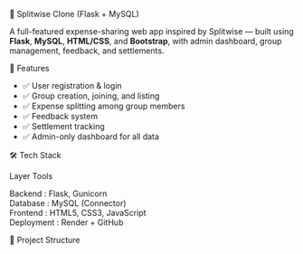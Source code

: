  💸 Splitwise Clone (Flask + MySQL)

A full-featured expense-sharing web app inspired by Splitwise — built using **Flask**, **MySQL**, **HTML/CSS**, and **Bootstrap**, with admin dashboard, group management, feedback, and settlements.


 🚀 Features

- ✅ User registration & login
- ✅ Group creation, joining, and listing
- ✅ Expense splitting among group members
- ✅ Feedback system
- ✅ Settlement tracking
- ✅ Admin-only dashboard for all data


 🛠️ Tech Stack

 Layer      Tools                              

 Backend    : Flask, Gunicorn                    
 Database   : MySQL (Connector)                  
 Frontend   : HTML5, CSS3, JavaScript            
 Deployment : Render + GitHub                    

 📂 Project Structure


